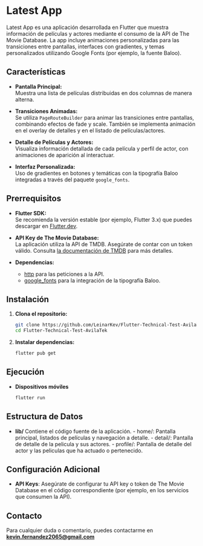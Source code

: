 # Latest App

Latest App es una aplicación desarrollada en Flutter que muestra información de películas y actores mediante el consumo de la API de The Movie Database. La app incluye animaciones personalizadas para las transiciones entre pantallas, interfaces con gradientes, y temas personalizados utilizando Google Fonts (por ejemplo, la fuente Baloo).

## Características

- **Pantalla Principal:**  
  Muestra una lista de películas distribuidas en dos columnas de manera alterna.
  
- **Transiciones Animadas:**  
  Se utiliza `PageRouteBuilder` para animar las transiciones entre pantallas, combinando efectos de fade y scale. También se implementa animación en el overlay de detalles y en el listado de películas/actores.

- **Detalle de Películas y Actores:**  
  Visualiza información detallada de cada película y perfil de actor, con animaciones de aparición  al interactuar.

- **Interfaz Personalizada:**  
  Uso de gradientes en botones y temáticas con la tipografía Baloo integradas a través del paquete `google_fonts`.

## Prerrequisitos

- **Flutter SDK:**  
  Se recomienda la versión estable (por ejemplo, Flutter 3.x) que puedes descargar en [Flutter.dev](https://flutter.dev).

- **API Key de The Movie Database:**  
  La aplicación utiliza la API de TMDB. Asegúrate de contar con un token válido. Consulta [la documentación de TMDB](https://developers.themoviedb.org/3/getting-started/authentication) para más detalles.

- **Dependencias:**  
  - [http](https://pub.dev/packages/http) para las peticiones a la API.  
  - [google_fonts](https://pub.dev/packages/google_fonts) para la integración de la tipografía Baloo.

## Instalación

1. **Clona el repositorio:**

   ```bash
   git clone https://github.com/LeinarKev/Flutter-Technical-Test-AvilaTek.git
   cd Flutter-Technical-Test-AvilaTek

2. **Instalar dependencias:**

   ```bash
   flutter pub get

## Ejecución

- **Dispositivos móviles**

  ```bash
  flutter run

## Estructura de Datos

- **lib/** Contiene el código fuente de la aplicación.
      - home/: Pantalla principal, listados de películas y navegación a detalle.
      - detail/: Pantalla de detalle de la pelicula y sus actores.
      - profile/: Pantalla de detalle del actor y las peliculas que ha actuado o pertenecido.

## Configuración Adicional
- **API Keys**: Asegúrate de configurar tu API key o token de The Movie Database en el código correspondiente (por ejemplo, en los servicios que consumen la API).

## Contacto
Para cualquier duda o comentario, puedes contactarme en **kevin.fernandez2065@gmail.com**
